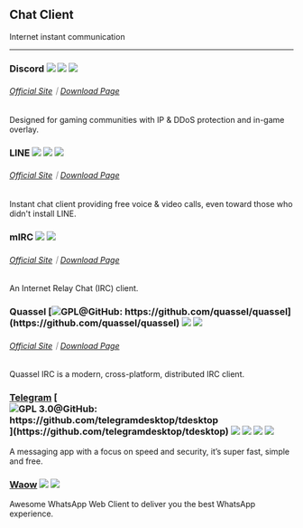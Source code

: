 ## Chat Client

Internet instant communication

---

### Discord ![](../assets/earth-globe.png) ![](../assets/multi_platform.png) ![](../assets/windows-store.png)

###### [Official Site](https://discordapp.com/)｜[Download Page](https://discordapp.com/download)

Designed for gaming communities with IP & DDoS protection and in-game overlay.

### LINE ![](../assets/earth-globe.png) ![](../assets/multi_platform.png) ![](../assets/windows-store.png)

###### [Official Site](https://line.me/en/)｜[Download Page](https://line.me/en/download)

Instant chat client providing free voice & video calls, even toward those who didn't install LINE.

### mIRC ![](../assets/earth-globe.png) ![](../assets/multi_platform.png)

###### [Official Site](http://www.mirc.com/)｜[Download Page](http://www.mirc.com/get.html)

An Internet Relay Chat \(IRC\) client.

### Quassel [![](../assets/open-source-icon.png "GPL@GitHub: https://github.com/quassel/quassel")](https://github.com/quassel/quassel) ![](../assets/earth-globe.png) ![](../assets/multi_platform.png)

###### [Official Site](http://quassel-irc.org/)｜[Download Page](http://quassel-irc.org/downloads)

Quassel IRC is a modern, cross-platform, distributed IRC client.

### [Telegram](https://desktop.telegram.org/) [![](../assets/open-source-icon.png "GPL 3.0@GitHub: https://github.com/telegramdesktop/tdesktop")](https://github.com/telegramdesktop/tdesktop) ![](../assets/earth-globe.png) ![](../assets/usb.png) ![](../assets/multi_platform.png) ![](../assets/windows-store.png)

A messaging app with a focus on speed and security, it’s super fast, simple and free.

### [Waow](http://dedg3.com/wao/) ![](../assets/earth-globe.png) ![](../assets/usb.png)

Awesome WhatsApp Web Client to deliver you the best WhatsApp experience.
